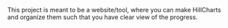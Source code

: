 This project is meant to be a website/tool, where you can make HillCharts and organize them such that you have clear view of the progress.
